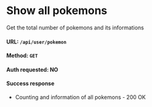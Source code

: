 # Show all pokemons

Get the total number of pokemons and its informations

#### URL: `/api/user/pokemon`

#### Method: `GET`

#### Auth requested: NO

#### Success response

* Counting and information of all pokemons - 200 OK